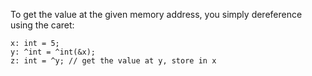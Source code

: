 To get the value at the given memory address, you simply dereference using
the caret:

    x: int = 5;
    y: ^int = ^int(&x);
    z: int = ^y; // get the value at y, store in x